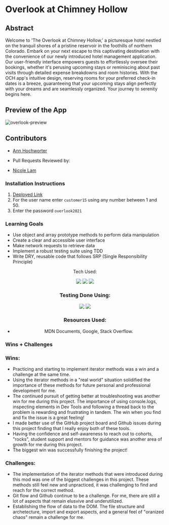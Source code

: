 # Overlook at Chimney Hollow

## Abstract

Welcome to 'The Overlook at Chimney Hollow,' a picturesque hotel nestled on the tranquil shores of a pristine reservoir in the foothills of northern Colorado. Embark on your next escape to this captivating destination with the convenience of our newly introduced hotel management application. Our user-friendly interface empowers guests to effortlessly oversee their bookings, whether it's perusing upcoming stays or reminiscing about past visits through detailed expense breakdowns and room histories. With the OCH app's intuitive design, reserving rooms for your preferred check-in dates is a breeze, guaranteeing that your upcoming stays align perfectly with your dreams and are seamlessly organized. Your journey to serenity begins here.

## Preview of the App
![overlook-preview](https://github.com/AHochworter/Overlook/assets/125393235/d9972660-1b38-4b70-ab2d-78589dc1e0a8)

## Contributors

- [Ann Hochworter](https://github.com/AHochworter)

- Pull Requests Reviewed by:

- [Nicole Lam](https://github.com/Nicolelam8891)

### Installation Instructions

1. [Deployed Link](https://ahochworter.github.io/Overlook/)
2. For the user name enter `customer15` using any number between 1 and 50.
3. Enter the password `overlook2021`


### Learning Goals

- Use object and array prototype methods to perform data manipulation
- Create a clear and accessible user interface
- Make network requests to retrieve data
- Implement a robust testing suite using TDD
- Write DRY, reusable code that follows SRP (Single Responsibility Principle)

<div align="center"
  
### Tech Used:


  <img src="https://img.shields.io/badge/JavaScript-323330?style=for-the-badge&logo=javascript&logoColor=F7DF1E" /> <img src="https://img.shields.io/badge/CSS3-1572B6?style=for-the-badge&logo=css3&logoColor=white" /> <img src="https://img.shields.io/badge/HTML5-E34F26?style=for-the-badge&logo=html5&logoColor=white" />



### Testing Done Using:
<img src="https://img.shields.io/badge/-mocha-%238D6748?style=for-the-badge&logo=mocha&logoColor=white" /> <img src="https://img.shields.io/badge/chai-A30701?style=for-the-badge&logo=chai&logoColor=white" />


### Resources Used:

- MDN Documents, Google, Stack Overflow.

</div>

### Wins + Challenges

### Wins:

- Practicing and starting to implement iterator methods was a win and a challenge at the same time.
- Using the iterator methods in a "real world" situation solidified the importance of these methods for future personal and professional development for me.
- The continued pursuit of getting better at troubleshooting was another win for me during this project. The importance of using console.logs, inspecting elements in Dev Tools and following a thread back to the problem is rewarding and frustrating in tandem. The win when you find and fix the issue is a great feeling!
- I made better use of the GitHub project board and Github issues during this project finding that I really enjoy both of these tools.
- Having the confidence and self-awareness to reach out to cohorts, "rocks", student support and mentors for guidance was another area of growth for me during this project.
- The biggest win was successfully finishing the project!

### Challenges:

- The implementation of the iterator methods that were introduced during this mod was one of the biggest challenges in this project. These methods still feel new and unpracticed, it was challenging to find and reach for the correct method.
- Git flow and Github continue to be a challenge. For me, there are still a lot of aspects that remain elusvive and underutilized.
- Establishing the flow of data to the DOM. The file structure and archetecture, import and export aspects, and a general feel of "oranized chaos" remain a challenge for me.
